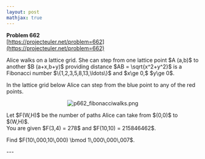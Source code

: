 ```yaml
---
layout: post
mathjax: true
---
```

**Problem 662**  
[https://projecteuler.net/problem=662](https://projecteuler.net/problem=662)

<p>
Alice walks on a lattice grid. She can step from one lattice point $A (a,b)$ to another $B (a+x,b+y)$ providing distance $AB = \sqrt{x^2+y^2}$ is a Fibonacci number $\{1,2,3,5,8,13,\ldots\}$ and $x\ge 0,$  $y\ge 0$.
</p>
<p>

In the lattice grid below Alice can step from the blue point to any of the red points.<br />

</p>
<p align="center"><img src="https://projecteuler.net/project/images/p662_fibonacciwalks.png" alt="p662_fibonacciwalks.png" /></p>
<p>
Let $F(W,H)$ be the number of paths Alice can take from $(0,0)$ to $(W,H)$.<br />
You are given $F(3,4) = 278$ and $F(10,10) = 215846462$.
</p>
<p>
Find $F(10\,000,10\,000) \bmod 1\,000\,000\,007$.</p>
---
